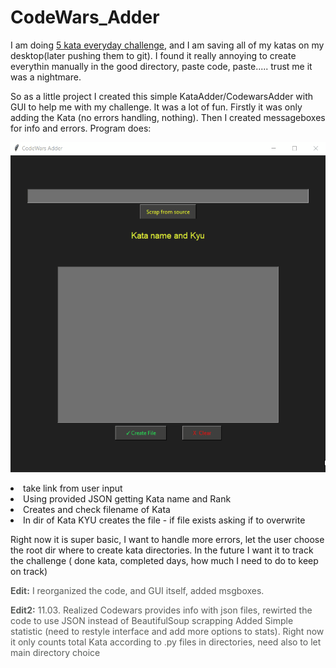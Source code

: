 # CodeWars_Adder

I am doing [5 kata everyday challenge](https://github.com/sieczkah/Codewars_KATA), and I am saving all of my katas on my desktop(later pushing them to git). I found it really annoying to create everythin manually in the good directory, paste code, paste..... trust me it was a nightmare.

So as a little project I created this simple KataAdder/CodewarsAdder with GUI to help me with my challenge. It was a lot of fun.
Firstly it was only adding the Kata (no errors handling, nothing). Then I created messageboxes for info and errors.
Program does:
    <p align= "center">
        <img width='550' src="KataAdder.gif" >
    </p>
    <p>
        <li>take link from user input</li>
        <li>Using provided JSON getting Kata name and Rank</li>
        <li>Creates and check filename of Kata</li>
        <li>In dir of Kata KYU creates the file - if file exists asking if to overwrite</li>
    </p>
Right now it is super basic, I want to handle more errors, let the user choose the root dir where to create kata directories.
In the future I want it to track the challenge ( done kata, completed days, how much I need to do to keep on track)


<p style="color:#595c59"><b>Edit:</b> I reorganized the code, and GUI itself, added msgboxes.</p>
<p style="color:#595c59"><b>Edit2:</b> 11.03. Realized Codewars provides info with json files, rewirted the code to use JSON instead of BeautifulSoup scrapping
Added Simple statistic (need to restyle interface and add more options to stats). Right now it only counts total Kata according to .py files in directories, need also to let main directory choice</p>

